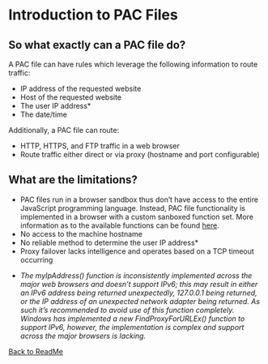 # Introduction to PAC Files

## So what exactly can a PAC file do?
A PAC file can have rules which leverage the following information to route traffic:
- IP address of the requested website
- Host of the requested website
- The user IP address*
- The date/time


Additionally, a PAC file can route:

- HTTP, HTTPS, and FTP traffic in a web browser
- Route traffic either direct or via proxy (hostname and port configurable)


## What are the limitations?

- PAC files run in a browser sandbox thus don’t have access to the entire JavaScript programming language. Instead, PAC file functionality is implemented in a browser with a custom sanboxed function set. More information as to the available functions can be found [here](https://github.com/mdries-zs/findproxyforurl/blob/main/Pac_File_Coding/Pac_Functions.md).
- No access to the machine hostname
- No reliable method to determine the user IP address*
- Proxy failover lacks intelligence and operates based on a TCP timeout occurring

* *The myIpAddress() function is inconsistently implemented across the major web browsers and doesn’t support IPv6; this may result in either an IPv6 address being returned unexpectedly, 127.0.0.1 being returned, or the IP address of an unexpected network adapter being returned. As such it’s recommended to avoid use of this function completely. Windows has implemented a new FindProxyForURLEx() function to support IPv6, however, the implementation is complex and support across the major browsers is lacking.*

[Back to ReadMe](https://github.com/mdries-zs/findproxyforurl/blob/main/README.md)
